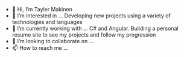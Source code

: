 - 👋 Hi, I’m Tayler Makinen
- 👀 I’m interested in ... Developing new projects using a variety of technologies and languages
- 🌱 I’m currently working with ... C# and Angular. Building a personal resume site to see my projects and follow my progression
- 💞️ I’m looking to collaborate on ...
- 📫 How to reach me ...

<!---
Makinen-Tayler/Makinen-Tayler is a ✨ special ✨ repository because its `README.md` (this file) appears on your GitHub profile.
You can click the Preview link to take a look at your changes.
--->
